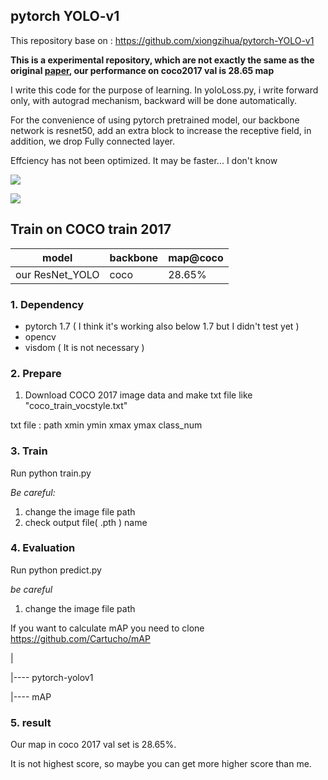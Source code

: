 ## pytorch YOLO-v1

This repository base on : https://github.com/xiongzihua/pytorch-YOLO-v1

**This is a experimental repository, which are not exactly the same as the original [paper](https://arxiv.org/pdf/1506.02640.pdf), our performance on coco2017 val is 28.65 map**

I write this code for the purpose of learning. In yoloLoss.py, i write forward only, with autograd mechanism, backward will be done automatically.

For the convenience of using pytorch pretrained model, our backbone network is resnet50, add an extra block to increase the receptive field, in addition, we drop Fully connected layer.

Effciency has not been optimized. It may be faster... I don't know 

![](person_result.jpg)

![](dog_result.jpg)

## Train on COCO train 2017
| model                | backbone | map@coco  |
| -------------------- | -------------- | ---------- |
| our ResNet_YOLO  |   coco        | 28.65%     |

### 1. Dependency
- pytorch 1.7 ( I think it's working also below 1.7 but I didn't test yet )
- opencv
- visdom ( It is not necessary )

### 2. Prepare

1. Download COCO 2017 image data and make txt file like "coco_train_vocstyle.txt"

txt file : path xmin ymin xmax ymax class_num

### 3. Train
Run python train.py

*Be careful:* 
1. change the image file path
2. check output file( .pth ) name

### 4. Evaluation
Run python predict.py

*be careful* 
1. change the image file path

If you want to calculate mAP you need to clone https://github.com/Cartucho/mAP

|

|---- pytorch-yolov1

|---- mAP



### 5. result

Our map in coco 2017 val set is 28.65%.

It is not highest score, so maybe you can get more higher score than me.
